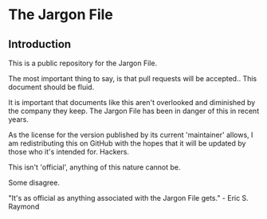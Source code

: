 # The Jargon File
## Introduction
This is a public repository for the Jargon File.

The most important thing to say, is that pull requests will be accepted.. This document should be fluid.

It is important that documents like this aren't overlooked and diminished by the company they keep. The Jargon File has been in danger of this in recent years.

As the license for the version published by its current 'maintainer' allows, I am redistributing this on GitHub with the hopes that it will be updated by those who it's intended for. Hackers.

This isn't 'official', anything of this nature cannot be.

Some disagree.

"It's as official as anything associated with the Jargon File gets." - Eric S. Raymond
